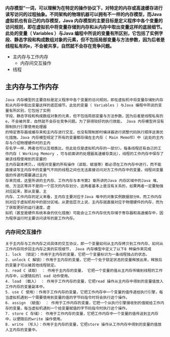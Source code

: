 
**内存模型”一词，可以理解为在特定的操作协议下，对特定的内存或高速缓存进行读写访问的过程抽象。不同架构的物理机器可以拥有不一样的内存模型，而Java 虚拟机也有自己的内存模型，Java 内存模型的主要目标是定义程序中各个变量的访问规则，即在虚拟机中将变量存储到内存和从内存中取出变量这样的底层细节。此处的变量（ Variables ）与Java 编程中所说的变量有所区别，它包括了实例字段、静态字段和构成数组对象的元素，但不包括局部变量与方法参数，因为后者是线程私有的e，不会被共享，自然就不会存在竞争问题。**

* 主内存与工作内存
  * 内存间交互操作
* 线程


## 主内存与工作内存

    Java 内存模型的主要目标是定义程序中各个变量的访问规则，即在虚拟机中将变量存储到内存和从内存中取出变量这样的底层细节。此处的变量（ Variables ）与Java 编程中所说的变量有所区别，它包括了实例
    字段、静态字段和构成数组对象的元素，但不包括局部变量与方法参数，因为后者是线程私有的e，不会被共享，自然就不会存在竞争问题。为了获得较好的执行效能， Java 内存模型并没有限制执行引擎使用处理器
    的特定寄存器或缓存来和主内存进行交互，也没有限制即时编译器进行调整代码执行顺序这类优化措施。Java 内存模型规定了所有的变量都存储在主内存（ Main Memo叩）中（此处的主内存与介绍物理硬件时的主内
    存名字一样，两者也可以互相类比，但此处仅是虚拟机内存的一部分〉。每条线程还有自己的工作内存（ Working Memory ，可与前面讲的处理器高速缓存类比），线程的工作内存中保存了被该线程使用到的变量的
    主内存副本拷贝。，线程对变量的所有操作（读取、赋值等）都必须在工作内存中进行，而不能直接读写主内存中的变量气不同的线程之间也无法直接访问对方工作内存中的变量，线程间变量值的传递均需要通过主内
    存来完成，这里所讲的主内存、工作内存与本书第2 章所讲的Java 内存区域中的Java 堆、枝、方法区等并不是同一个层次的内存划分，这两者基本上是没有关系的，如果两者一定要勉强对应起来，那从变量、主
    内存、工作内存的定义来看，主内存主要对应于Java 堆中的对象实例数据部分θ，而工作内存则对应于虚拟机校中的部分区域。从更低层次上说，主内存就直接对应于物理硬件的内存，而为了获取更好的运行速度，虚
    拟机（甚至是硬件系统本身的优化措施）可能会让工作内存优先存储于寄存器和高速缓存中，因为程序运行时主要访问读写的是工作内存。

### 内存间交互操作
   
    关于主内存与工作内存之间具体的交互协议，即一个变量如何从主内存拷贝到工作内存、如何从工作内存同步回主内存之类的实现细节， Java 内存模型中定义了以下8 种操作来完成
    1. lock （锁定〉：作用于主内存的变量，它把一个变量标识为一条线程独占的状态。
    2. unlock C 解锁）：作用于主内存的变量，它把一个处于锁定状态的变量释放出来，释放后的变量才可以被其他线程锁定。
    3. read C 读取） ： 作用于主内存的变量， 它把一个变量的值从主内存传输到线程的工作内存中，以便随后的l oad 动作使用。
    4. load （载入） ： 作用于工作内存的变量，它把read 操作从主内存中得到的变量值放入工作内存的变量副本中。
    5. use C 使用）：作用于工作内存的变量，它把工作内存中一个变量的值传递给执行引擎，每当虚拟机遇到一个需要使用到变量的值的字节码指令时将会执行这个操作。
    6. assign （赋值） ： 作用于工作内存的变量，它把一个从执行引擎接收到的值赋给工作内存的变量，每当虚拟机遇到一个给变量赋值的字节码指令时执行这个操作。
    7. store C 存储〉： 作用于工作内存的变量，它把工作内存中一个变量的值传送到主内存中，以便随后的write 操作使用。
    8. write （写入）：作用于主内存的变量，它把store 操作从工作内存中得到的变量的值放人主内存的变量中。
